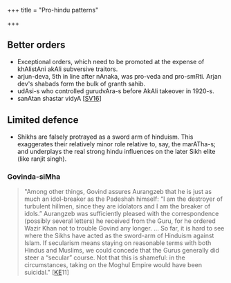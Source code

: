 +++
title = "Pro-hindu patterns"

+++
## Better orders
- Exceptional orders, which need to be promoted at the expense of khAlistAni akAli subversive traitors.
- arjun-deva, 5th in line after nAnaka, was pro-veda and pro-smRti. Arjan dev's shabads form the bulk of granth sahib.
- udAsi-s who controlled gurudvAra-s before AkAli takeover in 1920-s.
- sanAtan shastar vidyA \[[SV16](http://www.shastarvidiya.org/articles/misunderstandings.html)\]

## Limited defence
- Shikhs are falsely protrayed as a sword arm of hinduism. This exaggerates their relatively minor role relative to, say, the marATha-s; and underplays the real strong hindu influences on the later Sikh elite (like ranjit singh).

### Govinda-siMha
> "Among other things, Govind assures Aurangzeb that he is just as much an idol-breaker as the Padeshah himself: “I am the destroyer of turbulent hillmen, since they are idolators and I am the breaker of idols.” Aurangzeb was sufficiently pleased with the correspondence (possibly several letters) he received from the Guru, for he ordered Wazir Khan not to trouble Govind any longer. ... So far, it is hard to see where the Sikhs have acted as the sword-arm of Hinduism against Islam. If secularism means staying on reasonable terms with both Hindus and Muslims, we could concede that the Gurus generally did steer a “secular” course. Not that this is shameful: in the circumstances, taking on the Moghul Empire would have been suicidal." \[[KE](http://koenraadelst.blogspot.com/2011/12/guru-tegh-bahadurs-martyrdom.html)11\]